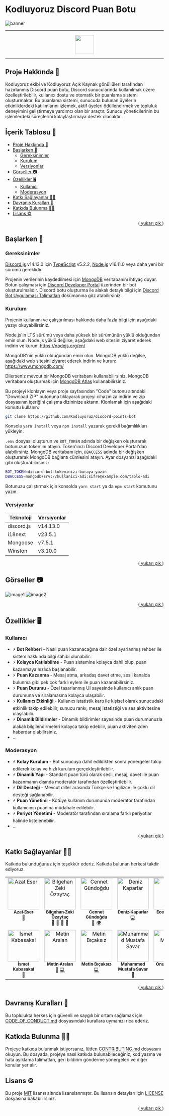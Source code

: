
# Kodluyoruz Discord Puan Botu

![banner](docs/images/BANNER.png)

---

<div align= center>
<a href = "./docs/README_EN.md">
<img height=60 src="./docs/images/english.png">
</a>
</div>

---

## Proje Hakkında 📜

Kodluyoruz ekibi ve Kodluyoruz Açık Kaynak gönüllüleri tarafından hazırlanmış Discord puan botu, Discord sunucularında kullanılmak üzere özelleştirilebilir, kullanıcı dostu ve otomatik bir puanlama sistemi oluşturmaktır. Bu puanlama sistemi, sunucuda bulunan üyelerin etkinliklerdeki katılımlarını izlemek, aktif üyeleri ödüllendirmek ve topluluk deneyimini geliştirmeye yardımcı olan bir araçtır. Sunucu yöneticilerinin bu işlemlerdeki süreçlerini kolaylaştırmaya destek olacaktır.

## İçerik Tablosu 📑

- [Proje Hakkında 📜](#proje-hakkında-)
- [Başlarken 📌](#başlarken-)
  - [Gereksinimler](#gereksinimler)
  - [Kurulum](#kurulum)
  - [Versiyonlar](#versiyonlar)
- [Görseller 📷](#görseller-)
- [Özellikler 🖥️](#özellikler-️)
  - [Kullanıcı](#kullanıcı)
  - [Moderasyon](#moderasyon)
- [Katkı Sağlayanlar 👩‍💻](#katkı-sağlayanlar-)
- [Davranış Kuralları 🎯](#davranış-kuralları-)
- [Katkıda Bulunma 👨‍💻](#katkıda-bulunma-)
- [Lisans ©](#lisans-)

<p align="right">(<a href="#readme-top"> yukarı çık </a>)</p>

## Başlarken 📌

### Gereksinimler

[Discord.js](https://discord.js.org/#/) v14.13.0 için [TypeScript](https://www.typescriptlang.org/) v5.2.2, [Node.js](https://nodejs.org/en/download) v16.11.0 veya daha yeni bir sürümü gereklidir.

Projenin verilerinin kaydedilmesi için [MongoDB](https://www.mongodb.com/) veritabanını ihtiyaç duyar. Botun çalışması için [Discord Developer Portal](https://discord.com/developers/applications) üzerinden bir bot oluşturulmalıdır. Discord botu oluşturma ile alakalı detaylı bilgi için [Discord Bot Uygulaması Talimatları](./docs/BotKaydi.md) dökümanına göz atabilirsiniz.

### Kurulum

Projenin kullanımı ve çalıştırılması hakkında daha fazla bilgi için aşağıdaki yazıyı okuyabilirsiniz.

Node.js'in LTS sürümü veya daha yüksek bir sürümünün yüklü olduğundan emin olun. Node.js yüklü değilse, aşağıdaki web sitesini ziyaret ederek indirin ve kurun: <https://nodejs.org/en/>

MongoDB'nin yüklü olduğundan emin olun. MongoDB yüklü değilse, aşağıdaki web sitesini ziyaret ederek indirin ve kurun: <https://www.mongodb.com/>

Dilerseniz mevcut bir MongoDB veritabanı kullanabilirsiniz. MongoDB veritabanı oluşturmak için [MongoDB Atlas](https://www.mongodb.com/cloud/atlas) kullanabilirsiniz.

Bu projeyi klonlayın veya proje sayfasından "Code" butonu altındaki "Download ZIP" butonuna tıklayarak projeyi cihazınıza indirin ve zip dosyasının içeriğini çalışma dizininize aktarın. Klonlamak için aşağıdaki komutu kullanın:

```bash
git clone https://github.com/Kodluyoruz/discord-points-bot
```

Konsola `yarn install` veya `npm install` yazarak gerekli bağımlılıkları yükleyin.

`.env` dosyası oluşturun ve `BOT_TOKEN` adında bir değişken oluşturarak botunuzun token'ını atayın. Token'ınızı Discord Developer Portal'dan alabilirsiniz. MongoDB veritabanı için, `DBACCESS` adında bir değişken oluşturarak MongoDB bağlantı cümlesini atayın. Ayar dosyanızı aşağıdaki gibi oluşturabilirsiniz:

```sh
BOT_TOKEN=discord-bot-tokeninizi-buraya-yazin
DBACCESS=mongodb+srv://kullanici-adi:sifre@example.com/tablo-adi
```

Botunuzu çalıştırmak için konsolda `yarn start` ya da `npm start` komutunu yazın.

### Versiyonlar

| Teknoloji  | Versiyonlar |
| ---------- | ----------- |
| discord.js | v14.13.0    |
| i18next    | v23.5.1     |
| Mongoose   | v7.5.1      |
| Winston    | v3.10.0     |

<p align="right">(<a href="#readme-top"> yukarı çık </a>)</p>

## Görseller 📷

![image1](docs/images/image1.png)
![image2](docs/images/image2.png)

<p align="right">(<a href="#readme-top"> yukarı çık </a>)</p>

## Özellikler 🖥️

### Kullanıcı

- ⚡ **Bot Rehberi** - Nasıl puan kazanacağına dair özel ayarlanmış rehber ile sistem hakkında bilgi sahibi olunabilir.
- ⚡ **Kolayca Katılabilme** - Puan sistemine kolayca dahil olup, puan kazanmaya hızlıca başlanabilir.
- ⚡ **Puan Kazanma** - Mesaj atma, arkadaş davet etme, sesli kanalda bulunma gibi pek çok farklı eylem ile puan kazanabilirsiniz.
- ⚡ **Puan Durumu** - Özel tasarlanmış UI sayesinde kullanıcı anlık puan durumuna ve sıralamasına kolayca ulaşabilir.
- ⚡ **Kullanıcı Etkinliği** - Kullanıcı istatistik kartı ile kişisel olarak sunucudaki etkinlik takip edilebilir, sunucu rankı, mesaj istatistiği ve ses aktivitesine ulaşılabilir.
- ⚡ **Dinamik Bildirimler** - Dinamik bildirimler sayesinde puan durumunuzla alakalı bilgilendirmeleri kolayca takip edebilir, puan aktivitenizden haberdar olabilirsiniz.
- ...

### Moderasyon

- ⚡ **Kolay Kurulum** - Bot sunucuya dahil edildikten sonra yönergeler takip edilerek kolay ve hızlı kurulum gerçekleştirilebilir.
- ⚡ **Dinamik Yapı** - Standart puan türü olarak sesli, mesaj, davet ile puan kazanmanın dışında moderatör tarafından özelleştirilebilir.
- ⚡ **Dil Desteği** - Mevcut diller arasında Türkçe ve İngilizce ile çoklu dil desteği sağlanabilir.
- ⚡ **Puan Yönetimi** - Kötüye kullanım durumunda moderatör tarafından kullanıcının puanına müdahale edilebilir.
- ⚡ **Periyot Yönetimi** - Moderatör tarafından sıralama farklı periyotlar halinde listelenebilir.
- ...

<p align="right">(<a href="#readme-top"> yukarı çık </a>)</p>

## Katkı Sağlayanlar 👩‍💻

Katkıda bulunduğunuz için teşekkür ederiz. Katkıda bulunan herkesi takdir ediyoruz.

<table>
  <tbody>
    <tr>
      <td align="center" valign="top" width="14.28%">
        <a href="https://github.com/azateser">
          <img src="https://avatars.githubusercontent.com/u/16418661?v=40" width="100px;" alt="Azat Eser" />
          <br /><sub><b>Azat Eser</b></sub></a><br />
        <span title="Designer">🎨</span>
      </td>
      <td align="center" valign="top" width="14.28%">
        <a href="https://github.com/WildGenie">
          <img src="https://avatars.githubusercontent.com/u/39780?v=4" width="100px;"
            alt="Bilgehan Zeki Özaytaç" />
          <br /><sub><b>Bilgehan Zeki Özaytaç</b></sub></a><br />
        <span title="Reviewer">👀</span>
        <span title="Tools">🔧</span>
        <span title="Answering Questions">💬</span>
        <span title="Maintenance">🚧</span>
      </td>
      <td align="center" valign="top" width="14.28%">
        <a href="https://github.com/cennetgun">
          <img src="https://avatars.githubusercontent.com/u/110102435?v=4" width="100px;"
            alt="Cennet Gündoğdu" />
          <br /><sub><b>Cennet Gündoğdu</b></sub></a><br />
        <span title="Documentation">📖</span>
        <span title="Translation">🌍</span>
      </td>
      <td align="center" valign="top" width="14.28%">
        <a href="https://github.com/denizk1">
          <img src="https://avatars.githubusercontent.com/u/65414904?v=4" width="100px;"
            alt="Deniz Kaparlar" /><br /><sub><b>Deniz Kaparlar</b></sub></a><br />
        <span title="Code">💻</span>
      </td>
      <td align="center" valign="top" width="14.28%">
        <a href="https://github.com/EcenurrKaya"><img src="https://avatars.githubusercontent.com/u/74544465?v=4"
            width="100px;" alt="Ecenur Kaya" /><br /><sub><b>Ecenur Kaya</b></sub></a><br />
        <span title="Documentation">📖</span>
      </td>
      <td align="center" valign="top" width="14.28%">
        <a href="https://www.behance.net/ekincanakn">
          <img src="https://pps.services.adobe.com/api/profile/A10D3FF85A9FA52D0A495E6A@AdobeID/image/b43c4e52-f6c7-43aa-9339-f2e105dd3e5c/138"
            width="100px;" alt="Ekin Can Akın" />
          <br /><sub><b>Ekin Can Akın</b></sub></a><br />
        <span title="Designer">🎨</span>
      </td>
      <td align="center" valign="top" width="14.28%">
        <a href="https://github.com/furkanulutas0"><img
            src="https://avatars.githubusercontent.com/u/92738122?v=4" width="100px;" alt="Furkan Ulutaş" />
          <br /><sub><b>Furkan Ulutaş</b></sub></a><br />
        <span title="Documentation">📖</span>
      </td>
    </tr>
    <tr>
      <td align="center" valign="top" width="14.28%">
        <a href="https://github.com/ismet-k">
          <img src="https://avatars.githubusercontent.com/u/73839772?v=4" width="100px;"
            alt="İsmet Kabasakal" />
          <br /><sub><b>İsmet Kabasakal</b></sub></a><br />
        <span title="Documentation">📖</span>
      </td>
      <td align="center" valign="top" width="14.28%">
        <a href="https://github.com/code-a-man">
          <img src="https://avatars.githubusercontent.com/u/43219246?v=4" width="100px;" alt="Metin Arslan" />
          <br /><sub><b>Metin Arslan</b></sub></a><br />
        <span title="Reviewer">👀</span>
        <span title="Code">💻</span>
      </td>
      <td align="center" valign="top" width="14.28%">
        <a href="https://github.com/metinbicaksiz">
          <img src="https://avatars.githubusercontent.com/u/72347095?v=4" width="100px;"
            alt="Metin Bıçaksız" />
          <br /><sub><b>Metin Bıçaksız</b></sub></a><br />
        <span title="Code">💻</span>
      </td>
      <td align="center" valign="top" width="14.28%">
        <a href="https://github.com/muffafa">
          <img src="https://avatars.githubusercontent.com/u/62511949?v=4" width="100px;"
            alt="Muhammed Mustafa Savar" />
          <br /><sub><b>Muhammed Mustafa Savar</b></sub></a><br />
        <span title="Reviewer">👀</span>
      </td>
      <td align="center" valign="top" width="14.28%">
        <a href="https://github.com/Onur-Morkoc">
          <img src="https://avatars.githubusercontent.com/u/101945372?v=4" width="100px;" alt="Onur Morkoç" />
          <br /><sub><b>Onur Morkoç</b></sub></a><br />
        <span title="Reviewer">👀</span>
        <span title="Code">💻</span>
      </td>
      <td align="center" valign="top" width="14.28%">
        <a href="https://github.com/oykuparlakk">
          <img src="https://avatars.githubusercontent.com/u/56317041?v=4" width="100px;" alt="Öykü Parlak" />
          <br /><sub><b>Öykü Parlak</b></sub></a><br />
        <span title="Code">💻</span>
      </td>
      <td align="center" valign="top" width="14.28%">
        <a href="https://github.com/selmakoksal">
          <img src="https://avatars.githubusercontent.com/u/98459047?v=4" width="100px;" alt="Selma Köksal" />
          <br /><sub><b>Selma Köksal</b></sub></a><br />
        <span title="Documentation">📖</span>
      </td>
    </tr>
  </tbody>
</table>

<p align="right">(<a href="#readme-top"> yukarı çık </a>)</p>

## Davranış Kuralları 🎯

Bu toplulukta herkes için güvenli ve saygılı bir ortam sağlamak için [CODE_OF_CONDUCT.md](CODE_OF_CONDUCT.md) dosyasındaki kurallara uymanızı rica ederiz.

## Katkıda Bulunma 👨‍💻

Projeye katkıda bulunmak istiyorsanız, lütfen [CONTRIBUTING.md](CONTRIBUTING.md) dosyasını okuyun. Bu dosyada, projeye nasıl katkıda bulunabileceğiniz, kod yazma ve hata ayıklama talimatları, geri bildirim gönderme yönergeleri ve diğer konular yer alır.

## Lisans ©

Bu proje [MIT](https://choosealicense.com/licenses/mit/) lisansı altında lisanslanmıştır. Bu lisansın detayları için [LICENSE](LICENSE) dosyasına bakabilirsiniz.

<p align="right">(<a href="#readme-top"> yukarı çık </a>)</p>
